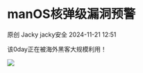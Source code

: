 #  manOS核弹级漏洞预警   
原创 Jacky  jacky安全   2024-11-21 12:51  
  
该0day正在被海外黑客大规模利用！  
  
![](https://mmbiz.qpic.cn/sz_mmbiz_jpg/hZR1w6JVBWf5U47icgmQwsqLqXO2PM9xCMJAcqVozr0npGsGWfgFE8M5pK33vicZBchkibfeReib6Yib59BbhJu2jQw/640?wx_fmt=jpeg "")  
  
  
